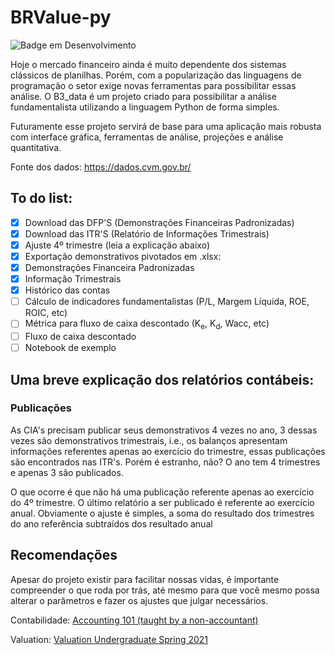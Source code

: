 # BRValue-py

![Badge em Desenvolvimento](http://img.shields.io/static/v1?label=STATUS&message=EM%20DESENVOLVIMENTO&color=GREEN&style=for-the-badge)

Hoje o mercado financeiro ainda é muito dependente dos sistemas clássicos de planilhas. Porém, com a popularização das linguagens de programação o setor exige novas ferramentas para possibilitar essas análise. O B3_data é um projeto criado para possibilitar a análise fundamentalista utilizando a linguagem Python de forma simples.

Futuramente esse projeto servirá de base para uma aplicação mais robusta com interface gráfica, ferramentas de análise, projeções e análise quantitativa.

Fonte dos dados: https://dados.cvm.gov.br/

## To do list:

- [x] Download das DFP'S (Demonstrações Financeiras Padronizadas)
- [X] Download das ITR'S (Relatório de Informações Trimestrais)
- [X] Ajuste 4º trimestre (leia a explicação abaixo)
- [X] Exportação demonstrativos pivotados em .xlsx:
- [X] Demonstrações Financeira Padronizadas
- [X] Informação Trimestrais 
- [X] Histórico das contas
- [ ] Cálculo de indicadores fundamentalistas (P/L, Margem Líquida, ROE, ROIC, etc)
- [ ] Métrica para fluxo de caixa descontado (K<sub>e</sub>, K<sub>d</sub>, Wacc, etc)
- [ ] Fluxo de caixa descontado
- [ ] Notebook de exemplo

## Uma breve explicação dos relatórios contábeis:

### Publicações

As CIA's precisam publicar seus demonstrativos 4 vezes no ano, 3 dessas vezes são demonstrativos trimestrais, i.e., os balanços apresentam informações referentes apenas ao exercício do trimestre, essas publicações são encontrados nas ITR's. Porém é estranho, não? O ano tem 4 trimestres e apenas 3 são publicados.

O que ocorre é que não há uma publicação referente apenas ao exercício do 4º trimestre. O último relatório a ser publicado é referente ao exercício anual. Obviamente o ajuste é simples, a soma do resultado dos trimestres do ano referência subtraídos dos resultado anual

## Recomendações

Apesar do projeto existir para facilitar nossas vidas, é importante compreender o que roda por trás, até mesmo para que você mesmo possa alterar o parâmetros e fazer os ajustes que julgar necessários.

Contabilidade: <a href='https://www.youtube.com/playlist?list=PLUkh9m2BorqmKaLrNBjKtFDhpdFdi8f7C'> Accounting 101 (taught by a non-accountant)</a>

Valuation: <a href='https://www.youtube.com/playlist?list=PLUkh9m2BorqlJsEfix7R9jtSXClFZhGvC'> Valuation Undergraduate Spring 2021 </a>






